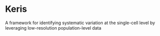# Keris
A framework for identifying systematic variation at the single-cell level by leveraging low-resolution population-level data
